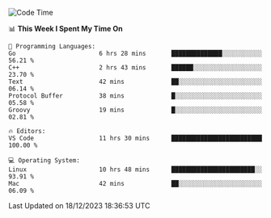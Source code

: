 
<!--START_SECTION:waka-->
![Code Time](http://img.shields.io/badge/Code%20Time-1%2C418%20hrs%2022%20mins-blue)

📊 **This Week I Spent My Time On** 

```text
💬 Programming Languages: 
Go                       6 hrs 28 mins       ██████████████░░░░░░░░░░░   56.21 % 
C++                      2 hrs 43 mins       ██████░░░░░░░░░░░░░░░░░░░   23.70 % 
Text                     42 mins             ██░░░░░░░░░░░░░░░░░░░░░░░   06.14 % 
Protocol Buffer          38 mins             █░░░░░░░░░░░░░░░░░░░░░░░░   05.58 % 
Groovy                   19 mins             █░░░░░░░░░░░░░░░░░░░░░░░░   02.81 % 

🔥 Editors: 
VS Code                  11 hrs 30 mins      █████████████████████████   100.00 % 

💻 Operating System: 
Linux                    10 hrs 48 mins      ███████████████████████░░   93.91 % 
Mac                      42 mins             ██░░░░░░░░░░░░░░░░░░░░░░░   06.09 % 
```


 Last Updated on 18/12/2023 18:36:53 UTC
<!--END_SECTION:waka-->


